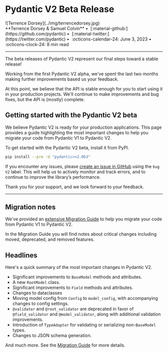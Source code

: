 # Pydantic V2 Beta Release

<aside class="blog" markdown>
![Terrence Dorsey](../img/terrencedorsey.jpg)
<div markdown>
  **Terrence Dorsey & Samuel Colvin** &bull;&nbsp;
  [:material-github:](https://github.com/pydantic) &bull;&nbsp;
  [:material-twitter:](https://twitter.com/pydantic) &bull;&nbsp;
  :octicons-calendar-24: June 3, 2023 &bull;&nbsp;
  :octicons-clock-24: 8 min read
</div>
</aside>

---

The beta releases of Pydantic V2 represent our final steps toward a stable release!

Working from the first Pydantic V2 alpha, we've spent the last two months making further improvements based us your feedback.

At this point, we believe that the API is stable enough for you to start using it in your production projects. We'll continue to make improvements and bug fixes, but the API is (mostly) complete.

## Getting started with the Pydantic V2 beta

We believe Pydantic V2 is ready for your production applications. This page provides a guide highlighting the most
important changes to help you migrate your code from Pydantic V1 to Pydantic V2.

To get started with the Pydantic V2 beta, install it from PyPI.

```bash
pip install --pre -U "pydantic>=2.0b3"
```

If you encounter any issues, please [create an issue in GitHub](https://github.com/pydantic/pydantic/issues)
using the `bug V2` label. This will help us to actively monitor and track errors, and to continue to improve
the library’s performance.

Thank you for your support, and we look forward to your feedback.

---

## Migration notes

We've provided an [extensive Migration Guide](../migration-guide.md) to help you migrate your code from Pydantic V1 to Pydantic V2.

In the Migration Guide you will find notes about critical changes including moved, deprecated, and removed features.

## Headlines

Here's a quick summary of the most important changes in Pydantic V2.

* Significant improvements to `BaseModel` methods and attributes.
* A new `RootModel` class.
* Significant improvements to `Field` methods and attributes.
* Changes to dataclasses
* Moving model config from `Config` to `model_config`, with accompanying changes to config settings.
* `@validator` and `@root_validator` are deprecated in favor of `@field_validator` and `@model_validator`, along with additional validation improvements.
* Introduction of `TypeAdaptor` for validating or serializing non-`BaseModel` types.
* Changes to JSON schema generation.

And much more. See the [Migration Guide](../migration-guide.md) for more details.
